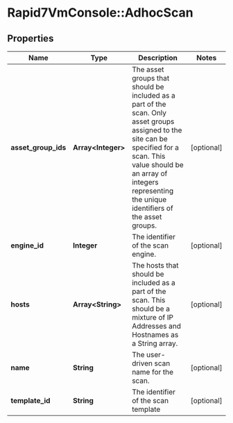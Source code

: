# Rapid7VmConsole::AdhocScan

## Properties
Name | Type | Description | Notes
------------ | ------------- | ------------- | -------------
**asset_group_ids** | **Array&lt;Integer&gt;** | The asset groups that should be included as a part of the scan. Only asset groups assigned to the site can be specified for a scan. This value should be an array of integers representing the unique identifiers of the asset groups. | [optional] 
**engine_id** | **Integer** | The identifier of the scan engine. | [optional] 
**hosts** | **Array&lt;String&gt;** | The hosts that should be included as a part of the scan. This should be a mixture of IP Addresses and Hostnames as a String array. | [optional] 
**name** | **String** | The user-driven scan name for the scan. | [optional] 
**template_id** | **String** | The identifier of the scan template | [optional] 


